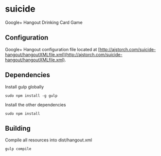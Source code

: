# suicide
Google+ Hangout Drinking Card Game

## Configuration
Google+ Hangout configuration file located at [http://ajstorch.com/suicide-hangout/hangoutXMLfile.xml](http://ajstorch.com/suicide-hangout/hangoutXMLfile.xml).

## Dependencies
Install gulp globally
    
    sudo npm install -g gulp
    
Install the other dependencies

    sudo npm install

## Building
Compile all resources into dist/hangout.xml

    gulp compile
